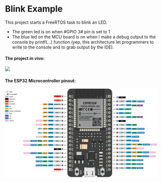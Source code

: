 # Blink Example

This project starts a FreeRTOS task to blink an LED.
- The green led is on when #GPIO 3# pin is set to 1<br>
- The blue led on the MCU board is on when I make a debug output to the console by printf(...) function (yep, this architecture let programmers to write to the console and to grab output by the IDE).

#### The project *in vivo*:

![](docs/blink.gif)


#### The ESP32 Microcontroller pinout:

![The device description.](docs/pinout.png)



